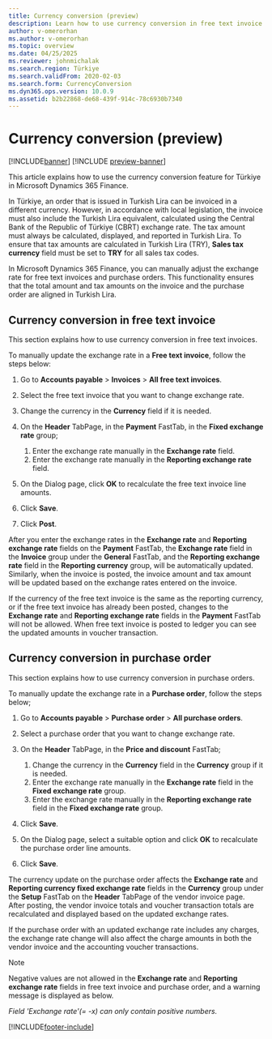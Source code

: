 ```yaml
---
title: Currency conversion (preview)
description: Learn how to use currency conversion in free text invoice and purchase order in the Republic of Türkiye. 
author: v-omerorhan 
ms.author: v-omerorhan 
ms.topic: overview 
ms.date: 04/25/2025 
ms.reviewer: johnmichalak
ms.search.region: Türkiye 
ms.search.validFrom: 2020-02-03 
ms.search.form: CurrencyConversion 
ms.dyn365.ops.version: 10.0.9 
ms.assetid: b2b22868-de68-439f-914c-78c6930b7340
---
```


# Currency conversion (preview)

[!INCLUDE[banner](../../includes/banner.md)]
[!INCLUDE [preview-banner](~/../shared-content/shared/preview-includes/preview-banner.md)]

This article explains how to use the currency conversion feature for Türkiye in Microsoft Dynamics 365 Finance.

In Türkiye, an order that is issued in Turkish Lira can be invoiced in a different currency. However, in accordance with local legislation, the invoice must also include the Turkish Lira equivalent, calculated using the Central Bank of the Republic of Türkiye (CBRT) exchange rate.
The tax amount must always be calculated, displayed, and reported in Turkish Lira. To ensure that tax amounts are calculated in Turkish Lira (TRY), **Sales tax currency** field must be set to **TRY** for all sales tax codes.

In Microsoft Dynamics 365 Finance, you can manually adjust the exchange rate for free text invoices and purchase orders. This functionality ensures that the total amount and tax amounts on the invoice and the purchase order are aligned in Turkish Lira.

## Currency conversion in free text invoice

This section explains how to use currency conversion in free text invoices.

To manually update the exchange rate in a **Free text invoice**, follow the steps below: 

1. Go to **Accounts payable** \> **Invoices** \> **All free text invoices**.
1. Select the free text invoice that you want to change exchange rate.
1. Change the currency in the **Currency** field if it is needed.
1. On the **Header** TabPage, in the **Payment** FastTab, in the **Fixed exchange rate** group;

    1. Enter the exchange rate manually in the **Exchange rate** field.
    1. Enter the exchange rate manually in the **Reporting exchange rate** field.

1. On the Dialog page, click **OK** to recalculate the free text invoice line amounts.
1. Click **Save**.
1. Click **Post**.

After you enter the exchange rates in the **Exchange rate** and **Reporting exchange rate** fields on the **Payment** FastTab, the **Exchange rate** field in the **Invoice** group under the **General** FastTab, and the **Reporting exchange rate** field in the **Reporting currency** group, will be automatically updated.
Similarly, when the invoice is posted, the invoice amount and tax amount will be updated based on the exchange rates entered on the invoice.

If the currency of the free text invoice is the same as the reporting currency, or if the free text invoice has already been posted, changes to the **Exchange rate** and **Reporting exchange rate** fields in the **Payment** FastTab will not be allowed.
When free text invoice is posted to ledger you can see the updated amounts in voucher transaction. 

## Currency conversion in purchase order

This section explains how to use currency conversion in purchase orders.

To manually update the exchange rate in a **Purchase order**, follow the steps below; 

1. Go to **Accounts payable** \> **Purchase order** \> **All purchase orders**.
1. Select a purchase order that you want to change exchange rate.
1. On the **Header** TabPage, in the **Price and discount** FastTab;

    1. Change the currency in the **Currency** field in the **Currency** group if it is needed.
    1. Enter the exchange rate manually in the **Exchange rate** field in the **Fixed exchange rate** group.
    1. Enter the exchange rate manually in the **Reporting exchange rate** field in the **Fixed exchange rate** group.

1. Click **Save**.
1. On the Dialog page, select a suitable option and click **OK** to recalculate the purchase order line amounts.
2. Click **Save**.

The currency update on the purchase order affects the **Exchange rate** and **Reporting currency fixed exchange rate** fields in the **Currency** group under the **Setup** FastTab on the **Header** TabPage of the vendor invoice page.  
After posting, the vendor invoice totals and voucher transaction totals are recalculated and displayed based on the updated exchange rates.

If the purchase order with an updated exchange rate includes any charges, the exchange rate change will also affect the charge amounts in both the vendor invoice and the accounting voucher transactions.


> [!NOTE]
> Negative values are not allowed in the **Exchange rate** and **Reporting exchange rate** fields in free text invoice and purchase order, and a warning message is displayed as below.
>
> _Field 'Exchange rate'(= -x) can only contain positive numbers._


[!INCLUDE[footer-include](../../../includes/footer-banner.md)]
